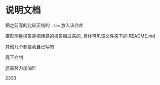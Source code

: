 # 说明文档

把之前写的比较正统的 `.tex` 放入该仓库

摄影测量报告是把炜哥的报告搬过来的, 具体可见该文件夹下的 README.md

其他几个都是我自己写的

高下立判

还需努力加油!!!

2333